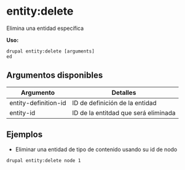 # entity:delete
Elimina una entidad específica

**Uso:**
```
drupal entity:delete [arguments]
ed
```

## Argumentos disponibles
Argumento | Detalles
---------|-------------
entity-definition-id | ID de definición de la entidad
entity-id | ID de la entitdad que será eliminada

## Ejemplos
* Eliminar una entidad de tipo de contenido usando su id de nodo
```
drupal entity:delete node 1
```
